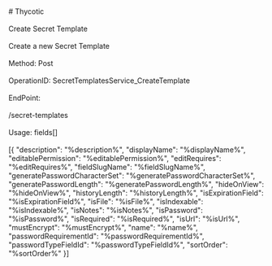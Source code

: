 <br>#     Thycotic</br>
<br>Create Secret Template</br>
<br>Create a new Secret Template</br>
<br>Method: Post</br>
<br>OperationID: SecretTemplatesService_CreateTemplate</br>
<br>EndPoint:</br>
<br>/secret-templates</br>
<br>Usage: fields[]</br>
<br>[{
  "description": "%description%",
  "displayName": "%displayName%",
  "editablePermission": "%editablePermission%",
  "editRequires": "%editRequires%",
  "fieldSlugName": "%fieldSlugName%",
  "generatePasswordCharacterSet": "%generatePasswordCharacterSet%",
  "generatePasswordLength": "%generatePasswordLength%",
  "hideOnView": "%hideOnView%",
  "historyLength": "%historyLength%",
  "isExpirationField": "%isExpirationField%",
  "isFile": "%isFile%",
  "isIndexable": "%isIndexable%",
  "isNotes": "%isNotes%",
  "isPassword": "%isPassword%",
  "isRequired": "%isRequired%",
  "isUrl": "%isUrl%",
  "mustEncrypt": "%mustEncrypt%",
  "name": "%name%",
  "passwordRequirementId": "%passwordRequirementId%",
  "passwordTypeFieldId": "%passwordTypeFieldId%",
  "sortOrder": "%sortOrder%"
}]</br>
